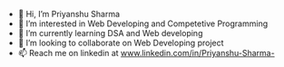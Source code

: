 - 👋 Hi, I’m Priyanshu Sharma
- 👀 I’m interested in Web Developing and Competetive Programming
- 🌱 I’m currently learning DSA and Web developing
- 💞️ I’m looking to collaborate on Web Developing project
- 📫 Reach me on linkedin at www.linkedin.com/in/Priyanshu-Sharma-

<!---
Priyanshu0102Sharma/Priyanshu0102Sharma is a ✨ special ✨ repository because its `README.md` (this file) appears on your GitHub profile.
You can click the Preview link to take a look at your changes.
--->
